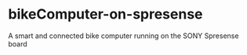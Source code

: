 # bikeComputer-on-spresense
A smart and connected bike computer running on the SONY Spresense board
